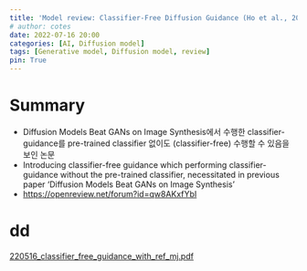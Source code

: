 ```yaml
---
title: 'Model review: Classifier-Free Diffusion Guidance (Ho et al., 2021)'
# author: cotes
date: 2022-07-16 20:00
categories: [AI, Diffusion model]
tags: [Generative model, Diffusion model, review]
pin: True
---
```



# Summary
- Diffusion Models Beat GANs on Image Synthesis에서 수행한 classifier-guidance를 pre-trained classifier 없이도 (classifier-free) 수행할 수 있음을 보인 논문  
- Introducing classifier-free guidance which performing classifier-guidance without the pre-trained classifier, necessitated in previous paper ‘Diffusion Models Beat GANs on Image Synthesis’  
- <https://openreview.net/forum?id=qw8AKxfYbI>

# dd
[220516_classifier_free_guidance_with_ref_mj.pdf](https://github.com/mjbooo/mjbooo.github.io/files/9216098/220516_classifier_free_guidance_with_ref_mj.pdf)
